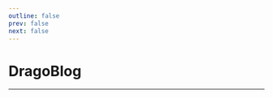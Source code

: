 ```yaml
---
outline: false
prev: false
next: false
---
```


# DragoBlog

<PostList />

<style>
/* 隱藏底部的 Next/Prev 導航 */
.pager-link {
  display: none !important;
}

.VPDocFooter {
  display: none !important;
}
</style>

---